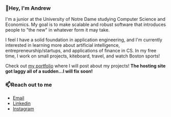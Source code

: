### 👋Hey, I'm Andrew 

I'm a junior at the University of Notre Dame studying Computer Science and Economics. My goal is to make scalable and robust software that introduces people to "the new" in whatever form it may take.

I feel I have a solid foundation in application engineering, and I'm currently interested in learning more about artificial intelligence, entrepreneurship/startups, and applications of finance in CS. In my free time, I work on small projects, kiteboard, travel, and watch Boston sports!

Check out [my portfolio](https://www.andrewvittiglio.com) where I will post about my projects! 
**The hosting site got laggy all of a sudden...I will fix soon!**

### 📫Reach out to me
  - [Email](andrewv433@gmail.com)
  - [Linkedin](https://linkedin.com/in/andr3wV)
  - [Instagram](https://instagram.com/andr3wvitt)

